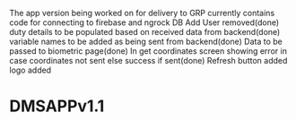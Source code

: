 The app version being worked on for delivery to GRP
currently contains code for connecting to firebase and ngrock DB
Add User removed(done)
duty details to be populated based on received data from backend(done)
variable names to be added as being sent from backend(done)
Data to be passed to biometric page(done)
In get coordinates screen showing error in case coordinates not sent else success if sent(done)
Refresh button added
logo added
# DMSAPPv1.1
